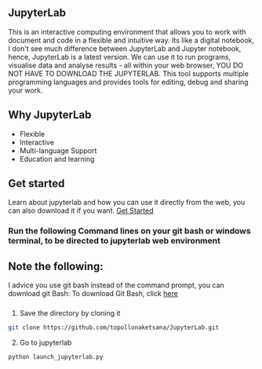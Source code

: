 ## JupyterLab
This is an interactive computing environment that allows you to work with document and code in a flexible and intuitive way. Its like a digital notebook, I don't see much difference between JupyterLab and Jupyter notebook, hence, JupyterLab is a latest version. We can use it to run programs, visualise data and analyse results - all within your web browser, YOU DO NOT HAVE TO DOWNLOAD THE JUPYTERLAB. This tool supports multiple programming languages and provides tools for editing, debug and sharing your work. 

## Why JupyterLab

- Flexible
- Interactive
- Multi-language Support
- Education and learning

## Get started
Learn about jupyterlab and how you can use it directly from the web, you can also download it if you want. [Get Started](https://jupyter.org/try-jupyter/lab/)

### Run the following Command lines on your git bash or windows terminal, to be directed to jupyterlab web environment
## Note the following:
I advice you use git bash instead of the command prompt, you can download git Bash:
To download Git Bash, click [here](https://git-scm.com/downloads/)
###

1. Save the directory by cloning it
```bash
git clone https://github.com/topollonaketsana/JupyterLab.git 

```
2. Go to jupyterlab  

```bash
python launch_jupyterlab.py
```



